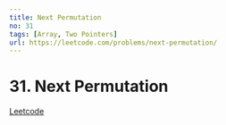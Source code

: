```yaml
---
title: Next Permutation
no: 31
tags: [Array, Two Pointers]
url: https://leetcode.com/problems/next-permutation/
---
```


# 31. Next Permutation

[Leetcode](https://leetcode.com/problems/next-permutation/)
